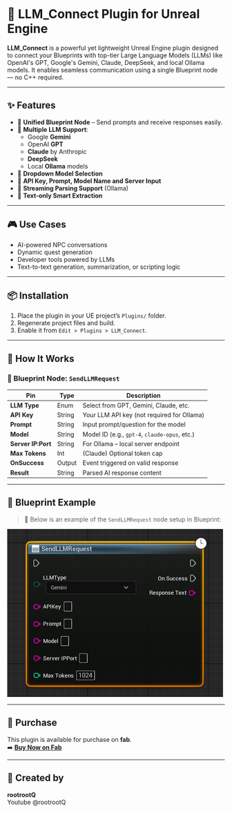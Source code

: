 # 🤖 LLM_Connect Plugin for Unreal Engine

**LLM_Connect** is a powerful yet lightweight Unreal Engine plugin designed to connect your Blueprints with top-tier Large Language Models (LLMs) like OpenAI's GPT, Google's Gemini, Claude, DeepSeek, and local Ollama models. It enables seamless communication using a single Blueprint node — no C++ required.

---

## ✨ Features

- 🔹 **Unified Blueprint Node** – Send prompts and receive responses easily.
- 🔹 **Multiple LLM Support**:
  - Google **Gemini**
  - OpenAI **GPT**
  - **Claude** by Anthropic
  - **DeepSeek**
  - Local **Ollama** models
- 🔹 **Dropdown Model Selection**
- 🔹 **API Key, Prompt, Model Name and Server Input**
- 🔹 **Streaming Parsing Support** (Ollama)
- 🔹 **Text-only Smart Extraction**

---

## 🎮 Use Cases

- AI-powered NPC conversations
- Dynamic quest generation
- Developer tools powered by LLMs
- Text-to-text generation, summarization, or scripting logic

---

## 📦 Installation

1. Place the plugin in your UE project’s `Plugins/` folder.
2. Regenerate project files and build.
3. Enable it from `Edit > Plugins > LLM_Connect`.

---

## 🧠 How It Works

### 🔷 Blueprint Node: `SendLLMRequest`

| Pin | Type | Description |
|-----|------|-------------|
| **LLM Type** | Enum | Select from GPT, Gemini, Claude, etc. |
| **API Key** | String | Your LLM API key (not required for Ollama) |
| **Prompt** | String | Input prompt/question for the model |
| **Model** | String | Model ID (e.g., `gpt-4`, `claude-opus`, etc.) |
| **Server IP:Port** | String | For Ollama – local server endpoint |
| **Max Tokens** | Int | (Claude) Optional token cap |
| **OnSuccess** | Output | Event triggered on valid response |
| **Result** | String | Parsed AI response content |

---

## 🧩 Blueprint Example

> 📌 Below is an example of the `SendLLMRequest` node setup in Blueprint:

![LLM Node Blueprint Example](/node_example.png)


---

## 💼 Purchase

This plugin is available for purchase on **fab**.  
➡️ **[Buy Now on Fab](https://www.fab.com/sellers/rootrootQ)**

---


## 🙌 Created by

**rootrootQ**  
Youtube @rootrootQ
